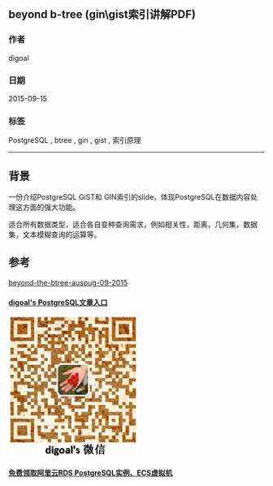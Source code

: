 ## beyond b-tree (gin\gist索引讲解PDF)  
                                                                                                           
### 作者                                                                                          
digoal                                                                                          
                                                                                          
### 日期                                                                                           
2015-09-15                                                                                
                                                                                            
### 标签                                                                                          
PostgreSQL , btree , gin , gist , 索引原理        
                                                                                                      
----                                                                                                      
                                                                                                       
## 背景                               
一份介绍PostgreSQL  GiST和 GIN索引的slide，体现PostgreSQL在数据内容处理这方面的强大功能。  

适合所有数据类型，适合各自变种查询需求，例如相关性，距离，几何集，数据集，文本模糊查询的运算等。  
  
## 参考  
[beyond-the-btree-auspug-09-2015](20150915_01_pdf_001.pdf)  
  
  
  
  
  
  
  
  
  
  
  
  
  
  
  
#### [digoal's PostgreSQL文章入口](https://github.com/digoal/blog/blob/master/README.md "22709685feb7cab07d30f30387f0a9ae")
  
  
![digoal's weixin](../pic/digoal_weixin.jpg "f7ad92eeba24523fd47a6e1a0e691b59")
  
  
  
  
  
  
  
  
#### [免费领取阿里云RDS PostgreSQL实例、ECS虚拟机](https://www.aliyun.com/database/postgresqlactivity "57258f76c37864c6e6d23383d05714ea")
  
